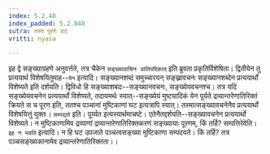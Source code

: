 ```yaml
---
index: 5.2.48
index_padded: 5.2.048
sutra: तस्य पूरणे डट्
vritti: nyasa

---
```

इह द्वे सङ्ख्याग्रहणे अनुवर्त्तते, तत्र चैकेन `सङ्ख्यावाचिनः प्रातिपदिकात्` इति ब्रुवता प्रकृतिर्विशेषिता। द्वितीयेन तु प्रत्ययार्थ विशेषयितुमाह--`येन` इत्यादि। सङ्ख्यानशब्दं समुच्चारयन् सङ्ख्नावचनः सङ्ख्यानशब्देन प्रत्ययार्थो विशेष्यते इति दर्शयति। द्विविधो हि सङ्ख्याशबदः--सङ्ख्यानवचनः, सङ्ख्येयवचनश्च। तत्र यदि सङ्ख्येयवचनेन प्रत्ययार्थो विशेष्यते, तदायमर्थः स्यात्--सङ्ख्येयं मुष्ट्यादिकं येन पूर्यते द्रव्यान्तरेणातिरिक्तं क्रियते स च पूरण इति, ततश्च पञ्चानां मुष्टिकाणां घट इत्यत्रापि स्यात्। तस्मात्सङ्ख्यावचनेनैव प्रत्ययार्थो विशेषयित्तुं युक्तः। `सम्पद्यते` इति। पूर्य्यत इत्यस्यार्थमाचष्टे। एतेनैतद्दर्शयति--सङ्ख्यावचनेन प्रत्ययार्थो विशेष्यते। न मुष्टिकाणामिव द्रव्याणां द्रव्यान्तरेणातिरिक्तकरणं सङ्ख्यायाः पूरणम्, किं तर्हि? सम्पत्तिरेवेति। `इह न भवति` इत्यादि। न हि घट उपजाते पञ्चत्वसङ्ख्या मुष्टिकाणा सम्पदयते। किं तर्हि? तत्र पञ्चसङ्ख्यकानामेव द्रव्यान्तरेणातिरिक्तता।।